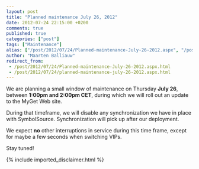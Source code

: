 ```yaml
---
layout: post
title: "Planned maintenance July 26, 2012"
date: 2012-07-24 22:15:00 +0200
comments: true
published: true
categories: ["post"]
tags: ["Maintenance"]
alias: ["/post/2012/07/24/Planned-maintenance-July-26-2012.aspx", "/post/2012/07/24/planned-maintenance-july-26-2012.aspx"]
author: "Maarten Balliauw"
redirect_from:
 - /post/2012/07/24/Planned-maintenance-July-26-2012.aspx.html
 - /post/2012/07/24/planned-maintenance-july-26-2012.aspx.html
---
```


<p>We are planning a small window of maintenance on Thursday <strong>July 26</strong>, between <strong>1:00pm and 2:00pm CET</strong>, during which we will roll out an update to the MyGet Web site.</p>
<p>During that timeframe, we will disable any synchronization we have in place with SymbolSource. Synchronization will pick up after our deployment.</p>
<p>We expect <strong>no</strong> other interruptions in service during this time frame, except for maybe a few seconds when switching VIPs.</p>
<p>Stay tuned!</p>
{% include imported_disclaimer.html %}
